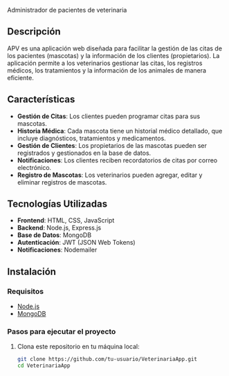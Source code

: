 Administrador de pacientes de veterinaria

## Descripción

APV es una aplicación web diseñada para facilitar la gestión de las citas de los pacientes (mascotas) y la información de los clientes (propietarios). La aplicación permite a los veterinarios gestionar las citas, los registros médicos, los tratamientos y la información de los animales de manera eficiente.

## Características

- **Gestión de Citas**: Los clientes pueden programar citas para sus mascotas.
- **Historia Médica**: Cada mascota tiene un historial médico detallado, que incluye diagnósticos, tratamientos y medicamentos.
- **Gestión de Clientes**: Los propietarios de las mascotas pueden ser registrados y gestionados en la base de datos.
- **Notificaciones**: Los clientes reciben recordatorios de citas por correo electrónico.
- **Registro de Mascotas**: Los veterinarios pueden agregar, editar y eliminar registros de mascotas.

## Tecnologías Utilizadas

- **Frontend**: HTML, CSS, JavaScript
- **Backend**: Node.js, Express.js
- **Base de Datos**: MongoDB
- **Autenticación**: JWT (JSON Web Tokens)
- **Notificaciones**: Nodemailer

## Instalación

### Requisitos

- [Node.js](https://nodejs.org/)
- [MongoDB](https://www.mongodb.com/try/download/community)

### Pasos para ejecutar el proyecto

1. Clona este repositorio en tu máquina local:

   ```bash
   git clone https://github.com/tu-usuario/VeterinariaApp.git
   cd VeterinariaApp

